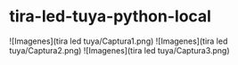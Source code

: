 # tira-led-tuya-python-local

![Imagenes](tira led tuya/Captura1.png)
![Imagenes](tira led tuya/Captura2.png)
![Imagenes](tira led tuya/Captura3.png)
